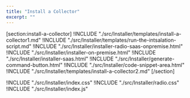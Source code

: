 ```yaml
---
title: "Install a Collector"
excerpt: ""
---
```

[section:install-a-collector]
!INCLUDE "./src/Installer/templates/install-a-collector1.md"
!INCLUDE "./src/Installer/templates/run-the-intsalation-script.md"
!INCLUDE "./src/Installer/installer-radio-saas-onpremise.html"
!INCLUDE "./src/Installer/installer-on-premise.html"
!INCLUDE "./src/Installer/installer-saas.html"
!INCLUDE "./src/Installer/generate-command-button.html"
!INCLUDE "./src/Installer/code-snippet-area.html"
!INCLUDE "./src/Installer/templates/install-a-collector2.md"
[/section]

!INCLUDE "./src/Installer/index.css"
!INCLUDE "./src/Installer/radio.css"
!INCLUDE "./src/Installer/index.js"